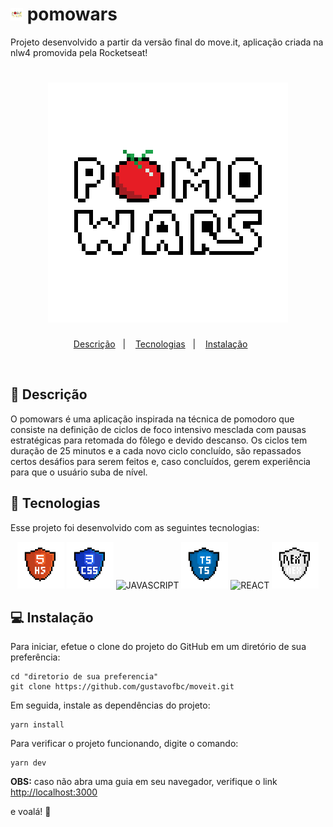 # <img alt="pomowars" title="pomowars" src="./public/favicon1.png" width="20px" /> pomowars 

Projeto desenvolvido a partir da versão final do move.it, aplicação criada na nlw4 promovida pela Rocketseat!

<h1 align="center">
    <img alt="pomowars" title="pomowars" src="./public/icons/pomowars.gif" />
</h1>


<p align="center">
  <a href="#pencil-descrição">Descrição</a>&nbsp;&nbsp;&nbsp;|&nbsp;&nbsp;&nbsp;
  <a href="#rocket-tecnologias">Tecnologias</a>&nbsp;&nbsp;&nbsp;|&nbsp;&nbsp;&nbsp;
  <a href="#computer-instalação">Instalação</a>&nbsp;&nbsp;&nbsp;&nbsp;&nbsp;&nbsp;
</p>

<br>

## :pencil: Descrição
O pomowars é uma aplicação inspirada na técnica de pomodoro que consiste na definição de ciclos de foco intensivo mesclada com pausas estratégicas para retomada do fôlego e devido descanso. 
Os ciclos tem duração de 25 minutos e a cada novo ciclo concluído, são repassados certos desáfios para serem feitos e, caso concluídos, gerem experiência para que o usuário suba de nível.
<br>

## :rocket: Tecnologias

Esse projeto foi desenvolvido com as seguintes tecnologias:

<p align="center">
    <img alt="HTML" title="HTML" src="https://github.com/gustavofbc/pixel_of_shields/blob/main/base/html.png" width="75"/>
    <img alt="CSS3" title="CSS3" src="https://github.com/gustavofbc/pixel_of_shields/blob/main/base/css.png" width="75"/>
    <img alt="JAVASCRIPT" title="JAVASCRIPT" src="https://github.com/gustavofbc/pixel_of_shields/blob/main/base/javascript.png" width="75"/>
    <img alt="TYPESCRIPT" title="TYPESCRIPT" src="https://github.com/gustavofbc/pixel_of_shields/blob/main/base/typescript.png" width="75"/>
    <img alt="REACT" title="REACT" src="https://github.com/gustavofbc/pixel_of_shields/blob/main/base/react.png" width="75"/>
    <img alt="NEXTJS" title="NEXTJS" src="https://github.com/gustavofbc/pixel_of_shields/blob/main/base/next_js.png" width="75"/>
</p>

## :computer: Instalação

Para iniciar, efetue o clone do projeto do GitHub em um diretório de sua preferência:

```shell
cd "diretorio de sua preferencia"
git clone https://github.com/gustavofbc/moveit.git
```

Em seguida, instale as dependências do projeto:

```shell
yarn install
```

Para verificar o projeto funcionando, digite o comando:

```shell
yarn dev
```
<b>OBS:</b> caso não abra uma guia em seu navegador, verifique o link [http://localhost:3000](http://localhost:3000)

e voalá! :tada:
